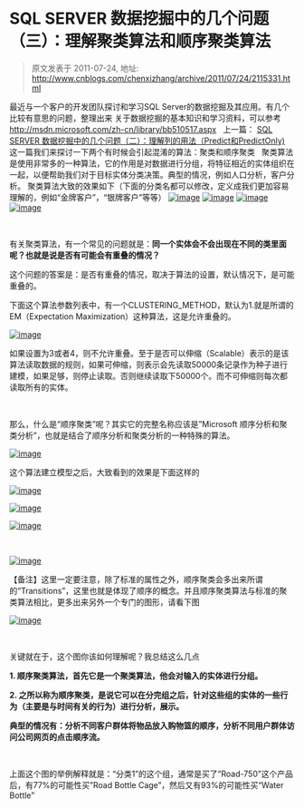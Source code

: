 # SQL SERVER 数据挖掘中的几个问题（三）：理解聚类算法和顺序聚类算法 
> 原文发表于 2011-07-24, 地址: http://www.cnblogs.com/chenxizhang/archive/2011/07/24/2115331.html 


最近与一个客户的开发团队探讨和学习SQL Server的数据挖掘及其应用。有几个比较有意思的问题，整理出来 关于数据挖掘的基本知识和学习资料，可以参考<http://msdn.microsoft.com/zh-cn/library/bb510517.aspx>   上一篇： [SQL SERVER 数据挖掘中的几个问题（二）：理解列的用法（Predict和PredictOnly)](http://www.cnblogs.com/chenxizhang/archive/2011/07/24/2115304.html)   这一篇我们来探讨一下两个有时候会引起混淆的算法：聚类和顺序聚类   聚类算法是使用非常多的一种算法，它的作用是对数据进行分组，将特征相近的实体组织在一起，以便帮助我们对于目标实体分类决策。典型的情况，例如人口分析，客户分析。 聚类算法大致的效果如下（下面的分类名都可以修改，定义成我们更加容易理解的，例如“金牌客户”，“银牌客户”等等） [![image](./images/2115331-201107241300523752.png "image")](http://images.cnblogs.com/cnblogs_com/chenxizhang/201107/20110724130051197.png) [![image](./images/2115331-201107241300529542.png "image")](http://images.cnblogs.com/cnblogs_com/chenxizhang/201107/201107241300525115.png) [![image](./images/2115331-201107241300536685.png "image")](http://images.cnblogs.com/cnblogs_com/chenxizhang/201107/201107241300531701.png) [![image](./images/2115331-201107241300533031.png "image")](http://images.cnblogs.com/cnblogs_com/chenxizhang/201107/201107241300533587.png)

  

 有关聚类算法，有一个常见的问题就是：**同一个实体会不会出现在不同的类里面呢？也就是说是否有可能会有重叠的情况？**

 这个问题的答案是：是否有重叠的情况，取决于算法的设置，默认情况下，是可能重叠的。

 下面这个算法参数列表中，有一个CLUSTERING\_METHOD，默认为1.就是所谓的EM（Expectation Maximization）这种算法，这是允许重叠的。

 [![image](./images/2115331-201107241300547981.png "image")](http://images.cnblogs.com/cnblogs_com/chenxizhang/201107/201107241300546062.png)

 如果设置为3或者4，则不允许重叠。至于是否可以伸缩（Scalable）表示的是该算法读取数据的规则，如果可伸缩，则表示会先读取50000条记录作为种子进行建模，如果足够，则停止读取。否则继续读取下50000个。而不可伸缩则每次都读取所有的实体。

  

 那么，什么是“顺序聚类”呢？其实它的完整名称应该是”Microsoft 顺序分析和聚类分析”，也就是结合了顺序分析和聚类分析的一种特殊的算法。

 [![image](./images/2115331-201107241300542408.png "image")](http://images.cnblogs.com/cnblogs_com/chenxizhang/201107/201107241300547425.png)

 这个算法建立模型之后，大致看到的效果是下面这样的

 [![image](./images/2115331-201107241300582568.png "image")](http://images.cnblogs.com/cnblogs_com/chenxizhang/201107/201107241300566322.png)

 [![image](./images/2115331-201107241300598848.png "image")](http://images.cnblogs.com/cnblogs_com/chenxizhang/201107/201107241300597453.png)

 [![image](./images/2115331-201107241301006241.png "image")](http://images.cnblogs.com/cnblogs_com/chenxizhang/201107/201107241301001290.png)

  

 [![image](./images/2115331-20110724130101220.png "image")](http://images.cnblogs.com/cnblogs_com/chenxizhang/201107/201107241301011682.png)

 【备注】这里一定要注意，除了标准的属性之外，顺序聚类会多出来所谓的“Transitions”，这里也就是体现了顺序的概念。并且顺序聚类算法与标准的聚类算法相比，更多出来另外一个专门的图形，请看下图

 [![image](./images/2115331-2011072413010355.png "image")](http://images.cnblogs.com/cnblogs_com/chenxizhang/201107/201107241301039565.png)

  

 关键就在于，这个图你该如何理解呢？我总结这么几点

 **1. 顺序聚类算法，首先它是一个聚类算法，他会对输入的实体进行分组。**

 **2. 之所以称为顺序聚类，是说它可以在分完组之后，针对这些组的实体的一些行为（主要是与时间有关的行为）进行分析，展示。**

 **典型的情况有：分析不同客户群体将物品放入购物篮的顺序，分析不同用户群体访问公司网页的点击顺序流。**

  

 上面这个图的举例解释就是：“分类1”的这个组，通常是买了“Road-750”这个产品后，有77%的可能性买”Road Bottle Cage”，然后又有93%的可能性买“Water Bottle”

























